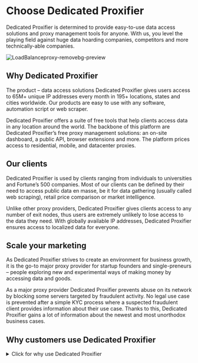 # Choose Dedicated Proxifier
Dedicated Proxifier is determined to provide easy-to-use data access solutions and proxy management tools for anyone. With us, you level the playing field against huge data hoarding companies, competitors and more technically-able companies.

![LoadBalanceproxy-removebg-preview](https://github.com/Alighandchi/Dedicated-Proxifier/assets/68125265/894bb1bf-1025-4500-9ff8-694f479433ad)


## Why Dedicated Proxifier
The product – data access solutions
Dedicated Proxifier gives users access to 65M+ unique IP addresses every month in 195+ locations, states and cities worldwide. Our products are easy to use with any software, automation script or web scraper.

Dedicated Proxifier offers a suite of free tools that help clients access data in any location around the world. The backbone of this platform are Dedicated Proxifier’s free proxy management solutions: an on-site dashboard, a public API, browser extensions and more. The platform prices access to residential, mobile, and datacenter proxies.



## Our clients  
Dedicated Proxifier is used by clients ranging from individuals to universities and Fortune’s 500 companies. Most of our clients can be defined by their need to access public data en masse, be it for data gathering (usually called web scraping), retail price comparison or market intelligence.

Unlike other proxy providers, Dedicated Proxifier gives clients access to any number of exit nodes, thus users are extremely unlikely to lose access to the data they need. With globally available IP addresses, Dedicated Proxifier ensures access to localized data for everyone.



## Scale your marketing

As Dedicated Proxifier strives to create an environment for business growth, it is the go-to major proxy provider for startup founders and single-preneurs – people exploring new and experimental ways of making money by accessing data and goods.

As a major proxy provider Dedicated Proxifier prevents abuse on its network by blocking some servers targeted by fraudulent activity. No legal use case is prevented after a simple KYC process where a suspected fraudulent client provides information about their use case. Thanks to this, Dedicated Proxifier gains a lot of information about the newest and most unorthodox business cases.

## Why customers use Dedicated Proxifier

<details>
  <summary>Click for why use Dedicated Proxifier</summary>

### Rotating proxies
Our rotating proxy network lets you switch to a new proxy without any effort, thanks to our advanced proxy rotation.

### Any location
Access proxies only in your chosen location with over 195+ locations, including any city in the world and 50 US states.

### Anonymous proxies
Stay safe and sound with our anonymous proxies. They never give away your real IP address or location.

### Residential proxies
Use unique residential IP addresses of real mobile and desktop devices. Extremely low recaptcha rates and the highest success rates.

### Backconnect proxies
Our residential backconnect proxy rotates to a new IP address for each connection or lets you use unlimited sticky IP sessions.

### Datacenter proxies
US datacenter proxies for speed and scale. Datacenter proxies with 100 subnets.

### No subnets
Residential proxies share no subnetwork, so are immune to bulk bans. Every residential IP address in our pool is unique!

### IPv4
Use the best IPv4 addresses to access any target with ease! High value proxy pool.

### HTTP/Socks
Change to a new proxy for each HTTP/HTTPS request and profit from unlimited connections.

### Unlimited threads
Use advanced rotation for every concurrent connection and use unlimited threads to scrape or automate anything.

</details>
